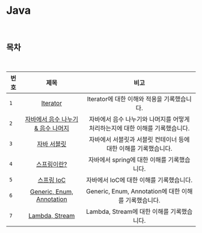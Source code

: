 # Java

<br>

## 목차

<br>

| 번호 |                            제목                            |                                     비고                                      |
| ---- | :--------------------------------------------------------: | :---------------------------------------------------------------------------: |
| `1`  |                 [Iterator](./Iterator.md)                  |                  Iterator에 대한 이해와 적용을 기록했습니다.                  |
| `2`  | [자바에서 음수 나누기 & 음수 나머지](./Reminder_Divide.md) | 자바에서 음수 나누기와 나머지를 어떻게 처리하는지에 대한 이해를 기록했습니다. |
| `3`  |                [자바 서블릿](./servlet.md)                 |       자바에서 서블릿과 서블릿 컨테이너 등에 대한 이해를 기록했습니다.        |
| `4`  |                 [스프링이란?](./spring.md)                 |                  자바에서 spring에 대한 이해를 기록했습니다.                  |
| `5`  |                   [스프링 IoC](./ioc.md)                   |                   자바에서 IoC에 대한 이해를 기록했습니다.                    |
| `6`  |                   [Generic, Enum, Annotation](https://dynamic-currant-6c5.notion.site/Generic-Enum-Annotation-2f88b8dadf0242669ad60e3452e2dc33)                   |                   Generic, Enum, Annotation에 대한 이해를 기록했습니다.                    |
| `7`  |                   [Lambda, Stream](https://dynamic-currant-6c5.notion.site/338ce6bc8068409182b07743fef2bcdb)                   |                   Lambda, Stream에 대한 이해를 기록했습니다.                    |
